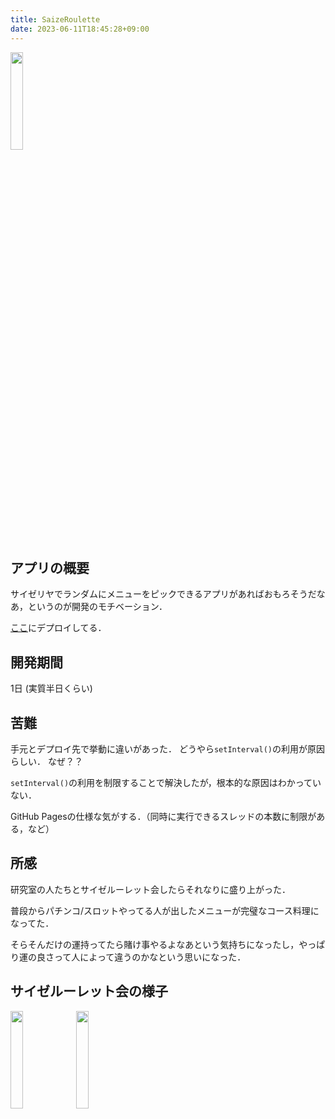 ```yaml
---
title: SaizeRoulette
date: 2023-06-11T18:45:28+09:00
---
```



<img src="./../fig/saize.jpeg" height="20%">

## アプリの概要

サイゼリヤでランダムにメニューをピックできるアプリがあればおもろそうだなあ，というのが開発のモチベーション．

[ここ](https://haur514.github.io/SaizeRoulette/)にデプロイしてる．

## 開発期間

1日 (実質半日くらい)

## 苦難

手元とデプロイ先で挙動に違いがあった．
どうやら`setInterval()`の利用が原因らしい．
なぜ？？

`setInterval()`の利用を制限することで解決したが，根本的な原因はわかっていない．

GitHub Pagesの仕様な気がする．（同時に実行できるスレッドの本数に制限がある，など）

## 所感

研究室の人たちとサイゼルーレット会したらそれなりに盛り上がった．

普段からパチンコ/スロットやってる人が出したメニューが完璧なコース料理になってた．

そらそんだけの運持ってたら賭け事やるよなあという気持ちになったし，やっぱり運の良さって人によって違うのかなという思いになった．

## サイゼルーレット会の様子

<img src="./../fig/saize_play1.jpg" height="20%">
<img src="./../fig/saize_play2.jpg" height="20%">

